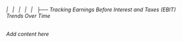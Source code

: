 ###### |   |   |   |   |   ├── Tracking Earnings Before Interest and Taxes (EBIT) Trends Over Time

*Add content here*